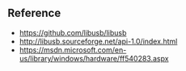 

## Reference

* https://github.com/libusb/libusb
* http://libusb.sourceforge.net/api-1.0/index.html
* https://msdn.microsoft.com/en-us/library/windows/hardware/ff540283.aspx

